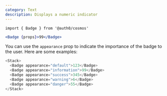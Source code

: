 ```yaml
---
category: Text
description: Displays a numeric indicator
---
```


`import { Badge } from '@auth0/cosmos'`

```jsx
<Badge {props}>99</Badge>
```

You can use the `appearance` prop to indicate the importance of the badge to the user. Here are some examples:

```js
<Stack>
  <Badge appearance="default">123</Badge>
  <Badge appearance="information">99</Badge>
  <Badge appearance="success">345</Badge>
  <Badge appearance="warning">6</Badge>
  <Badge appearance="danger">55</Badge>
</Stack>
```
